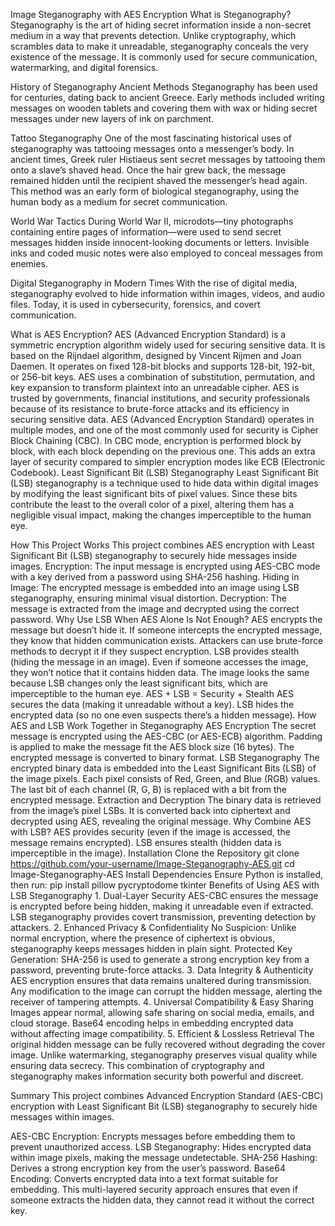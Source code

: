 Image Steganography with AES Encryption
What is Steganography?
Steganography is the art of hiding secret information inside a non-secret medium in a way that prevents detection. Unlike cryptography, which scrambles data to make it unreadable, steganography conceals the very existence of the message. It is commonly used for secure communication, watermarking, and digital forensics.

History of Steganography
Ancient Methods
Steganography has been used for centuries, dating back to ancient Greece. Early methods included writing messages on wooden tablets and covering them with wax or hiding secret messages under new layers of ink on parchment.

Tattoo Steganography
One of the most fascinating historical uses of steganography was tattooing messages onto a messenger’s body. In ancient times, Greek ruler Histiaeus sent secret messages by tattooing them onto a slave’s shaved head. Once the hair grew back, the message remained hidden until the recipient shaved the messenger’s head again. This method was an early form of biological steganography, using the human body as a medium for secret communication.

World War Tactics
During World War II, microdots—tiny photographs containing entire pages of information—were used to send secret messages hidden inside innocent-looking documents or letters. Invisible inks and coded music notes were also employed to conceal messages from enemies.

Digital Steganography in Modern Times
With the rise of digital media, steganography evolved to hide information within images, videos, and audio files. Today, it is used in cybersecurity, forensics, and covert communication.

What is AES Encryption?
AES (Advanced Encryption Standard) is a symmetric encryption algorithm widely used for securing sensitive data. It is based on the Rijndael algorithm, designed by Vincent Rijmen and Joan Daemen.
It operates on fixed 128-bit blocks and supports 128-bit, 192-bit, or 256-bit keys.
AES uses a combination of substitution, permutation, and key expansion to transform plaintext into an unreadable cipher.
AES is trusted by governments, financial institutions, and security professionals because of its resistance to brute-force attacks and its efficiency in securing sensitive data.
AES (Advanced Encryption Standard) operates in multiple modes, and one of the most commonly used for security is Cipher Block Chaining (CBC). In CBC mode, encryption is performed block by block, with each block depending on the previous one. This adds an extra layer of security compared to simpler encryption modes like ECB (Electronic Codebook).
Least Significant Bit (LSB) Steganography
Least Significant Bit (LSB) steganography is a technique used to hide data within digital images by modifying the least significant bits of pixel values. Since these bits contribute the least to the overall color of a pixel, altering them has a negligible visual impact, making the changes imperceptible to the human eye.

How This Project Works
This project combines AES encryption with Least Significant Bit (LSB) steganography to securely hide messages inside images.
Encryption: The input message is encrypted using AES-CBC mode with a key derived from a password using SHA-256 hashing.
Hiding in Image: The encrypted message is embedded into an image using LSB steganography, ensuring minimal visual distortion.
Decryption: The message is extracted from the image and decrypted using the correct password.
Why Use LSB When AES Alone Is Not Enough?
AES encrypts the message but doesn’t hide it.
If someone intercepts the encrypted message, they know that hidden communication exists.
Attackers can use brute-force methods to decrypt it if they suspect encryption.
LSB provides stealth (hiding the message in an image).
Even if someone accesses the image, they won’t notice that it contains hidden data.
The image looks the same because LSB changes only the least significant bits, which are imperceptible to the human eye.
AES + LSB = Security + Stealth
AES secures the data (making it unreadable without a key).
LSB hides the encrypted data (so no one even suspects there’s a hidden message).
How AES and LSB Work Together in Steganography
AES Encryption
The secret message is encrypted using the AES-CBC (or AES-ECB) algorithm.
Padding is applied to make the message fit the AES block size (16 bytes).
The encrypted message is converted to binary format.
LSB Steganography
The encrypted binary data is embedded into the Least Significant Bits (LSB) of the image pixels.
Each pixel consists of Red, Green, and Blue (RGB) values.
The last bit of each channel (R, G, B) is replaced with a bit from the encrypted message.
Extraction and Decryption
The binary data is retrieved from the image’s pixel LSBs.
It is converted back into ciphertext and decrypted using AES, revealing the original message.
Why Combine AES with LSB?
AES provides security (even if the image is accessed, the message remains encrypted).
LSB ensures stealth (hidden data is imperceptible in the image).
Installation
Clone the Repository
git clone https://github.com/your-username/Image-Steganography-AES.git
cd Image-Steganography-AES
Install Dependencies
Ensure Python is installed, then run:
pip install pillow pycryptodome tkinter
Benefits of Using AES with LSB Steganography
1️. Dual-Layer Security
AES-CBC ensures the message is encrypted before being hidden, making it unreadable even if extracted.
LSB steganography provides covert transmission, preventing detection by attackers.
2️. Enhanced Privacy & Confidentiality
No Suspicion: Unlike normal encryption, where the presence of ciphertext is obvious, steganography keeps messages hidden in plain sight.
Protected Key Generation: SHA-256 is used to generate a strong encryption key from a password, preventing brute-force attacks.
3️. Data Integrity & Authenticity
AES encryption ensures that data remains unaltered during transmission.
Any modification to the image can corrupt the hidden message, alerting the receiver of tampering attempts.
4️. Universal Compatibility & Easy Sharing
Images appear normal, allowing safe sharing on social media, emails, and cloud storage.
Base64 encoding helps in embedding encrypted data without affecting image compatibility.
5️. Efficient & Lossless Retrieval
The original hidden message can be fully recovered without degrading the cover image.
Unlike watermarking, steganography preserves visual quality while ensuring data secrecy.
This combination of cryptography and steganography makes information security both powerful and discreet.

Summary
This project combines Advanced Encryption Standard (AES-CBC) encryption with Least Significant Bit (LSB) steganography to securely hide messages within images.

AES-CBC Encryption: Encrypts messages before embedding them to prevent unauthorized access.
LSB Steganography: Hides encrypted data within image pixels, making the message undetectable.
SHA-256 Hashing: Derives a strong encryption key from the user’s password.
Base64 Encoding: Converts encrypted data into a text format suitable for embedding.
This multi-layered security approach ensures that even if someone extracts the hidden data, they cannot read it without the correct key.
